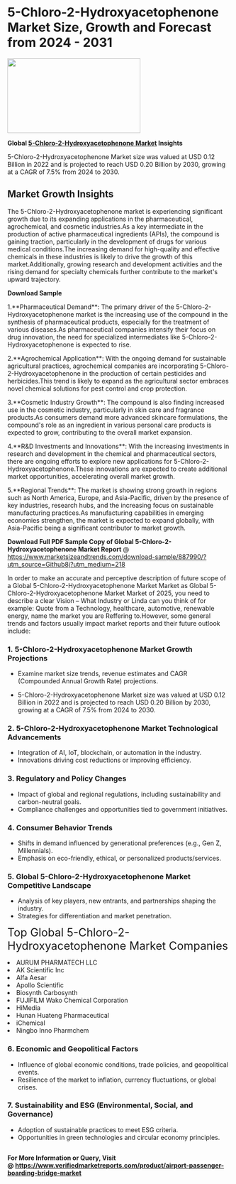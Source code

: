 <H1>5-Chloro-2-Hydroxyacetophenone Market Size, Growth and Forecast from 2024 - 2031</H1><img class="aligncenter size-medium wp-image-584254" src="https://thirdeyenews.in/wp-content/uploads/2024/09/Global-Market-Research-300x168.jpeg" alt="" width="300" height="168" /><p><strong>Global&nbsp;<a href="https://www.marketsizeandtrends.com/download-sample/887990/?utm_source=Github8j?utm_medium=218">5-Chloro-2-Hydroxyacetophenone Market</a> Insights</strong></p><p>5-Chloro-2-Hydroxyacetophenone Market size was valued at USD 0.12 Billion in 2022 and is projected to reach USD 0.20 Billion by 2030, growing at a CAGR of 7.5% from 2024 to 2030.</p><p><h2>Market Growth Insights</h2> <p>The 5-Chloro-2-Hydroxyacetophenone market is experiencing significant growth due to its expanding applications in the pharmaceutical, agrochemical, and cosmetic industries.As a key intermediate in the production of active pharmaceutical ingredients (APIs), the compound is gaining traction, particularly in the development of drugs for various medical conditions.The increasing demand for high-quality and effective chemicals in these industries is likely to drive the growth of this market.Additionally, growing research and development activities and the rising demand for specialty chemicals further contribute to the market's upward trajectory.</p> <p><strong>Download Sample</strong></p> <p>1.**Pharmaceutical Demand**: The primary driver of the 5-Chloro-2-Hydroxyacetophenone market is the increasing use of the compound in the synthesis of pharmaceutical products, especially for the treatment of various diseases.As pharmaceutical companies intensify their focus on drug innovation, the need for specialized intermediates like 5-Chloro-2-Hydroxyacetophenone is expected to rise.</p> <p>2.**Agrochemical Application**: With the ongoing demand for sustainable agricultural practices, agrochemical companies are incorporating 5-Chloro-2-Hydroxyacetophenone in the production of certain pesticides and herbicides.This trend is likely to expand as the agricultural sector embraces novel chemical solutions for pest control and crop protection.</p> <p>3.**Cosmetic Industry Growth**: The compound is also finding increased use in the cosmetic industry, particularly in skin care and fragrance products.As consumers demand more advanced skincare formulations, the compound's role as an ingredient in various personal care products is expected to grow, contributing to the overall market expansion.</p> <p>4.**R&D Investments and Innovations**: With the increasing investments in research and development in the chemical and pharmaceutical sectors, there are ongoing efforts to explore new applications for 5-Chloro-2-Hydroxyacetophenone.These innovations are expected to create additional market opportunities, accelerating overall market growth.</p> <p>5.**Regional Trends**: The market is showing strong growth in regions such as North America, Europe, and Asia-Pacific, driven by the presence of key industries, research hubs, and the increasing focus on sustainable manufacturing practices.As manufacturing capabilities in emerging economies strengthen, the market is expected to expand globally, with Asia-Pacific being a significant contributor to market growth.</p> <p><span class=""><strong>Download Full PDF Sample Copy of Global 5-Chloro-2-Hydroxyacetophenone Market Report</strong> @ <a href="https://www.marketsizeandtrends.com/download-sample/887990/?utm_source=Github8j?utm_medium=218" target="_blank">https://www.marketsizeandtrends.com/download-sample/887990/?utm_source=Github8j?utm_medium=218</a></span></p><p>In order to make an accurate and perceptive description of future scope of a Global&nbsp;5-Chloro-2-Hydroxyacetophenone Market Market as Global&nbsp;5-Chloro-2-Hydroxyacetophenone Market Market of 2025, you need to describe a clear Vision &ndash; What Industry or Linda can you think of for example: Quote from a Technology, healthcare, automotive, renewable energy, name the market you are Reffering to.However, some general trends and factors usually impact market reports and their future outlook include:</p><h3>1.&nbsp;<strong>5-Chloro-2-Hydroxyacetophenone Market Growth Projections</strong></h3><ul><li>Examine market size trends, revenue estimates and CAGR (Compounded Annual Growth Rate) projections.</li><li><p>5-Chloro-2-Hydroxyacetophenone Market size was valued at USD 0.12 Billion in 2022 and is projected to reach USD 0.20 Billion by 2030, growing at a CAGR of 7.5% from 2024 to 2030.</p></li></ul><h3>2.&nbsp;<strong>5-Chloro-2-Hydroxyacetophenone Market Technological Advancements</strong></h3><ul><li>Integration of AI, IoT, blockchain, or automation in the industry.</li><li>Innovations driving cost reductions or improving efficiency.</li></ul><h3>3.&nbsp;<strong>Regulatory and Policy Changes</strong></h3><ul><li>Impact of global and regional regulations, including sustainability and carbon-neutral goals.</li><li>Compliance challenges and opportunities tied to government initiatives.</li></ul><h3>4.&nbsp;<strong>Consumer Behavior Trends</strong></h3><ul><li>Shifts in demand influenced by generational preferences (e.g., Gen Z, Millennials).</li><li>Emphasis on eco-friendly, ethical, or personalized products/services.</li></ul><h3>5.&nbsp;<strong>Global 5-Chloro-2-Hydroxyacetophenone Market Competitive Landscape</strong></h3><ul><li>Analysis of key players, new entrants, and partnerships shaping the industry.</li><li>Strategies for differentiation and market penetration.</li></ul><p data-pm-slice="1 1 []"><span style="color: inherit; font-family: inherit; font-size: 25px;">Top Global 5-Chloro-2-Hydroxyacetophenone Market Companies</span></p><div class="" data-test-id=""><p><li>AURUM PHARMATECH LLC</li><li> AK Scientific Inc</li><li> Alfa Aesar</li><li> Apollo Scientific</li><li> Biosynth Carbosynth</li><li> FUJIFILM Wako Chemical Corporation</li><li> HiMedia</li><li> Hunan Huateng Pharmaceutical</li><li> iChemical</li><li> Ningbo Inno Pharmchem</li></p></div><h3>6.&nbsp;<strong>Economic and Geopolitical Factors</strong></h3><ul><li>Influence of global economic conditions, trade policies, and geopolitical events.</li><li>Resilience of the market to inflation, currency fluctuations, or global crises.</li></ul><h3>7.&nbsp;<strong>Sustainability and ESG (Environmental, Social, and Governance)</strong></h3><ul><li>Adoption of sustainable practices to meet ESG criteria.</li><li>Opportunities in green technologies and circular economy principles.</li></ul><h2><strong style="font-size: 14px;">For More Information or Query, Visit @&nbsp;</strong><a style="background-color: #ffffff; font-size: 14px;" href="https://www.marketsizeandtrends.com/report/5-chloro-2-hydroxyacetophenone-market/" target="_blank">https://www.verifiedmarketreports.com/product/airport-passenger-boarding-bridge-market</a></h2>